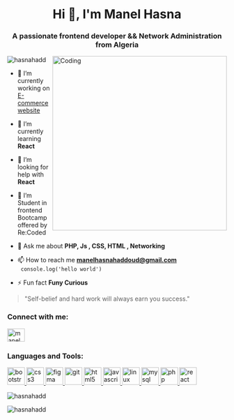 
<h1 align="center">Hi 👋, I'm Manel Hasna</h1>
<h3 align="center">A passionate frontend developer && Network Administration from Algeria</h3>
<img align="right" alt="Coding" width="400" src="https://cdn.dribbble.com/users/4055494/screenshots/15215756/media/d2b66c4ca0192aa26d103448b3d1518b.gif">



<p align="left"> <img src="https://komarev.com/ghpvc/?username=hasnahadd&label=Profile%20views&color=0e75b6&style=flat" alt="hasnahadd" /> </p>

- 🔭 I’m currently working on [E-commerce website](https://github.com/hasnahadd/FirstProject)

- 🌱 I’m currently learning **React**

- 🤝 I’m looking for help with **React**
  
- 🤝 I’m Student in frontend Bootcamp offered by Re:Coded 

- 💬 Ask me about **PHP, Js , CSS, HTML , Networking**

- 📫 How to reach me **manelhasnahaddoud@gmail.com** <br>
  ``` console.log('hello world')```
- ⚡ Fun fact **Funy Curious**
> "Self-belief and hard work will always earn you success." 

<h3 align="left">Connect with me:</h3>
<p align="left">
<a href="https://www.linkedin.com/comm/in/manel-hasna-haddoud-aa5095278?midToken=AQEnNJphnTdoIQ&midSig=1ivvE-ZQxNsaQ1&trk=eml-email_accept_invite_single_01-header-14-profile&trkEmail=eml-email_accept_invite_single_01-header-14-profile-null-iro7vh%7Eljqqzdkm%7E6k-null-neptune%2Fprofile%7Evanity%2Eview&lipi=urn%3Ali%3Apage%3Aemail_email_accept_invite_single_01%3BNBXN1wF%2BQzKZyyEvBr3wAg%3D%3D" target="blank"><img align="center" src="https://raw.githubusercontent.com/rahuldkjain/github-profile-readme-generator/master/src/images/icons/Social/linked-in-alt.svg" alt="manel hasna haddoud" height="30" width="40" /></a>
</p>

<h3 align="left">Languages and Tools:</h3>
<p align="left"> <a href="https://getbootstrap.com" target="_blank" rel="noreferrer"> <img src="https://raw.githubusercontent.com/devicons/devicon/master/icons/bootstrap/bootstrap-plain-wordmark.svg" alt="bootstrap" width="40" height="40"/> </a> <a href="https://www.w3schools.com/css/" target="_blank" rel="noreferrer"> <img src="https://raw.githubusercontent.com/devicons/devicon/master/icons/css3/css3-original-wordmark.svg" alt="css3" width="40" height="40"/> </a> <a href="https://www.figma.com/" target="_blank" rel="noreferrer"> <img src="https://www.vectorlogo.zone/logos/figma/figma-icon.svg" alt="figma" width="40" height="40"/> </a> <a href="https://git-scm.com/" target="_blank" rel="noreferrer"> <img src="https://www.vectorlogo.zone/logos/git-scm/git-scm-icon.svg" alt="git" width="40" height="40"/> </a> <a href="https://www.w3.org/html/" target="_blank" rel="noreferrer"> <img src="https://raw.githubusercontent.com/devicons/devicon/master/icons/html5/html5-original-wordmark.svg" alt="html5" width="40" height="40"/> </a> <a href="https://developer.mozilla.org/en-US/docs/Web/JavaScript" target="_blank" rel="noreferrer"> <img src="https://raw.githubusercontent.com/devicons/devicon/master/icons/javascript/javascript-original.svg" alt="javascript" width="40" height="40"/> </a> <a href="https://www.linux.org/" target="_blank" rel="noreferrer"> <img src="https://raw.githubusercontent.com/devicons/devicon/master/icons/linux/linux-original.svg" alt="linux" width="40" height="40"/> </a> <a href="https://www.mysql.com/" target="_blank" rel="noreferrer"> <img src="https://raw.githubusercontent.com/devicons/devicon/master/icons/mysql/mysql-original-wordmark.svg" alt="mysql" width="40" height="40"/> </a> <a href="https://www.php.net" target="_blank" rel="noreferrer"> <img src="https://raw.githubusercontent.com/devicons/devicon/master/icons/php/php-original.svg" alt="php" width="40" height="40"/> </a> <a href="https://reactjs.org/" target="_blank" rel="noreferrer"> <img src="https://raw.githubusercontent.com/devicons/devicon/master/icons/react/react-original-wordmark.svg" alt="react" width="40" height="40"/> </a> </p>
<p><img align="center" src="https://github-readme-stats.vercel.app/api/top-langs?username=hasnahadd&show_icons=true&locale=en&layout=compact" alt="hasnahadd" /></p>
<p><img align="center" src="https://github-readme-streak-stats.herokuapp.com/?user=hasnahadd&" alt="hasnahadd" /></p>

